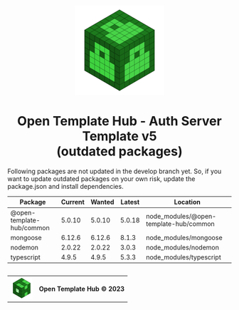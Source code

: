 <p align="center">
  <a href="https://opentemplatehub.com">
    <img src="https://raw.githubusercontent.com/open-template-hub/open-template-hub.github.io/master/assets/logo/server/auth-server-logo.png" alt="Logo" width=200>
  </a>
</p>


<h1 align="center">
Open Template Hub - Auth Server Template v5
  <br/>
(outdated packages)
</h1>

Following packages are not updated in the develop branch yet. So, if you want to update outdated packages on your own risk, update the package.json and install dependencies.

| Package | Current | Wanted | Latest | Location |
| --- | --- | --- | --- | --- |
| @open-template-hub/common | 5.0.10 | 5.0.10 | 5.0.18 | node_modules/@open-template-hub/common |
| mongoose | 6.12.6 | 6.12.6 | 8.1.3 | node_modules/mongoose |
| nodemon | 2.0.22 | 2.0.22 | 3.0.3 | node_modules/nodemon |
| typescript | 4.9.5 | 4.9.5 | 5.3.3 | node_modules/typescript |

<table align="right"><tr><td><a href="https://opentemplatehub.com"><img src="https://raw.githubusercontent.com/open-template-hub/open-template-hub.github.io/master/assets/logo/brand-logo.png" width="50px" alt="oth"/></a></td><td><b>Open Template Hub © 2023</b></td></tr></table>

